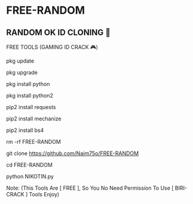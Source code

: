 # FREE-RANDOM
## RANDOM OK ID CLONING 🐍

FREE TOOLS (GAMING ID CRACK 🎮)

pkg update

pkg upgrade

pkg install python

pkg install python2

pip2 install requests 

pip2 install mechanize

pip2 install bs4

rm -rf FREE-RANDOM

git clone https://github.com/Naim75o/FREE-RANDOM

cd FREE-RANDOM

python NIKOTIN.py


Note: (This Tools Are [ FREE ], So You No Need Permission To Use [ BIRI-CRACK ] Tools Enjoy)
          

